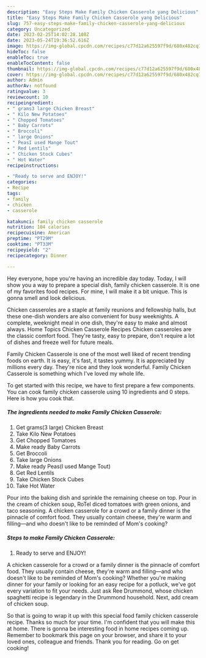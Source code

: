 ```yaml
---
description: "Easy Steps Make Family Chicken Casserole yang Delicious"
title: "Easy Steps Make Family Chicken Casserole yang Delicious"
slug: 757-easy-steps-make-family-chicken-casserole-yang-delicious
category: Uncategorized
date: 2023-02-25T14:02:28.108Z
date: 2023-05-24T19:36:52.616Z
image: https://img-global.cpcdn.com/recipes/c77d12a625597f9d/680x482cq70/family-chicken-casserole-recipe-main-photo.jpg
hideToc: false
enableToc: true
enableTocContent: false
thumbnail: https://img-global.cpcdn.com/recipes/c77d12a625597f9d/680x482cq70/family-chicken-casserole-recipe-main-photo.jpg
cover: https://img-global.cpcdn.com/recipes/c77d12a625597f9d/680x482cq70/family-chicken-casserole-recipe-main-photo.jpg
author: Admin
authorAv: notfound
ratingvalue: 3
reviewcount: 10
recipeingredient:
- " grams3 large Chicken Breast"
- " Kilo New Potatoes"
- " Chopped Tomatoes"
- " Baby Carrots"
- " Broccoli"
- " large Onions"
- " PeasI used Mange Tout"
- " Red Lentils"
- " Chicken Stock Cubes"
- " Hot Water"
recipeinstructions:

- "Ready to serve and ENJOY!"
categories:
- Recipe
tags:
- family
- chicken
- casserole

katakunci: family chicken casserole 
nutrition: 104 calories
recipecuisine: American
preptime: "PT29M"
cooktime: "PT33M"
recipeyield: "2"
recipecategory: Dinner

---
```



Hey everyone, hope you're having an incredible day today. Today, I will show you a way to prepare a special dish, family chicken casserole. It is one of my favorites food recipes. For mine, I will make it a bit unique. This is gonna smell and look delicious.

Chicken casseroles are a staple at family reunions and fellowship halls, but these one-dish wonders are also convenient for busy weeknights. A complete, weeknight meal in one dish, they&#39;re easy to make and almost always. Home Topics Chicken Casserole Recipes Chicken casseroles are the classic comfort food. They&#39;re tasty, easy to prepare, don&#39;t require a lot of dishes and freeze well for future meals.

Family Chicken Casserole is one of the most well liked of recent trending foods on earth. It is easy, it's fast, it tastes yummy. It is appreciated by millions every day. They're nice and they look wonderful. Family Chicken Casserole is something which I've loved my whole life.


To get started with this recipe, we have to first prepare a few components. You can cook family chicken casserole using 10 ingredients and 0 steps. Here is how you cook that.

<!--inarticleads1-->

##### The ingredients needed to make Family Chicken Casserole:

1. Get  grams(3 large) Chicken Breast
1. Take  Kilo New Potatoes
1. Get  Chopped Tomatoes
1. Make ready  Baby Carrots
1. Get  Broccoli
1. Take  large Onions
1. Make ready  Peas(I used Mange Tout)
1. Get  Red Lentils
1. Take  Chicken Stock Cubes
1. Take  Hot Water


Pour into the baking dish and sprinkle the remaining cheese on top. Pour in the cream of chicken soup, RoTel diced tomatoes with green onions, and taco seasoning. A chicken casserole for a crowd or a family dinner is the pinnacle of comfort food. They usually contain cheese, they&#39;re warm and filling—and who doesn&#39;t like to be reminded of Mom&#39;s cooking? 

<!--inarticleads2-->

##### Steps to make Family Chicken Casserole:


1. Ready to serve and ENJOY!

A chicken casserole for a crowd or a family dinner is the pinnacle of comfort food. They usually contain cheese, they&#39;re warm and filling—and who doesn&#39;t like to be reminded of Mom&#39;s cooking? Whether you&#39;re making dinner for your family or looking for an easy recipe for a potluck, we&#39;ve got every variation to fit your needs. Just ask Ree Drummond, whose chicken spaghetti recipe is legendary in the Drummond household. Next, add cream of chicken soup. 

So that is going to wrap it up with this special food family chicken casserole recipe. Thanks so much for your time. I'm confident that you will make this at home. There is gonna be interesting food in home recipes coming up. Remember to bookmark this page on your browser, and share it to your loved ones, colleague and friends. Thank you for reading. Go on get cooking!

